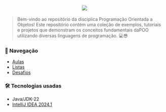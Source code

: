 <h1 align="center">
  <img src="https://i.imgur.com/kIm5qLP.png">
  <br>
</h1>


> Bem-vindo ao repositório da disciplica Programação Orientada a Objetos! Este repositório contém uma coleção de exemplos, tutoriais e projetos que demonstram os conceitos fundamentais daPOO utilizando diversas linguagens de programação. 💻😎

 
### 🚀 Navegação 
- [Aulas](https://github.com/lipesshw/POO/tree/main/Aulas)<br>
- [Listas](https://github.com/lipesshw/POO/tree/main/Listas)<br>
- [Desafios](https://github.com/lipesshw/POO/tree/main/Desafios)

### 🛠️ Tecnologias usadas

 - Java/JDK-22
 - [IntelliJ IDEA 2024.1</p>](https://www.jetbrains.com/idea/download/?section=windows)

<p align="center">
  <br>
</p>
